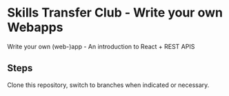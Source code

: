 # Skills Transfer Club - Write your own Webapps

Write your own (web-)app - An introduction to React + REST APIS 

## Steps

Clone this repository, switch to branches when indicated or necessary.
